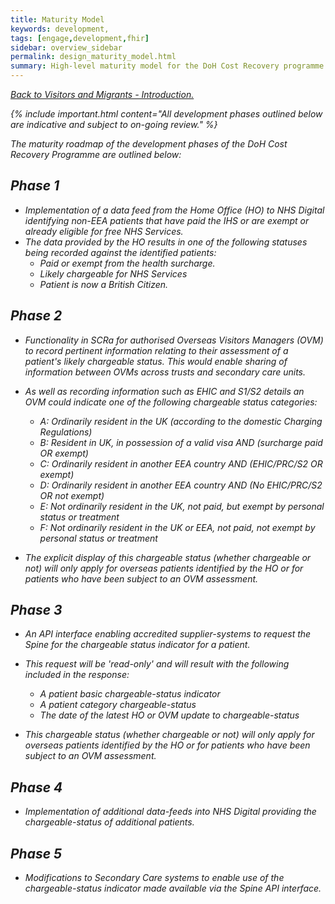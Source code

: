 ```yaml
---
title: Maturity Model
keywords: development,
tags: [engage,development,fhir]
sidebar: overview_sidebar
permalink: design_maturity_model.html
summary: High-level maturity model for the DoH Cost Recovery programme.
---
```


[<i class="fa fa-arrow-left" aria-hidden="true"/> Back to Visitors and Migrants - Introduction.](index.html)

{% include important.html content="All development phases outlined below are indicative and subject to on-going review." %}

The maturity roadmap of the development phases of the DoH Cost Recovery Programme are outlined below:

## Phase 1 ##
- Implementation of a data feed from the Home Office (HO) to NHS Digital identifying non-EEA patients that have paid the IHS or are exempt or already eligible for free NHS Services.
- The data provided by the HO results in one of the following statuses being recorded against the identified patients:
	- Paid or exempt from the health surcharge.
	- Likely chargeable for NHS Services
	- Patient is now a British Citizen.
 
## Phase 2 ##
- Functionality in SCRa for authorised Overseas Visitors Managers (OVM) to record pertinent information relating to their assessment of a patient's likely chargeable status. This would enable sharing of information between OVMs across trusts and secondary care units. 
- As well as recording information such as EHIC and S1/S2 details an OVM could indicate one of the following chargeable status categories:
	- A:	Ordinarily resident in the UK (according to the domestic Charging Regulations)
	- B:	Resident in UK, in possession of a valid visa AND (surcharge paid OR exempt)
	- C:	Ordinarily resident in another EEA country AND (EHIC/PRC/S2 OR exempt)
	- D:	Ordinarily resident in another EEA country AND (No EHIC/PRC/S2 OR not exempt)
	- E:	Not ordinarily resident in the UK, not paid, but exempt by personal status or treatment
	- F:	Not ordinarily resident in the UK or EEA, not paid, not exempt by personal status or treatment

- The explicit display of this chargeable status (whether chargeable or not) will only apply for overseas patients identified by the HO or for patients who have been subject to an OVM assessment. 

## Phase 3  ##
- An API interface enabling accredited supplier-systems to request the Spine for the chargeable status indicator for a patient.
- This request will be 'read-only' and will result with the following included in the response:
	- A patient basic chargeable-status indicator
	- A patient category chargeable-status
	- The date of the latest HO or OVM update to chargeable-status
	
- This chargeable status (whether chargeable or not) will only apply for overseas patients identified by the HO or for patients who have been subject to an OVM assessment. 


## Phase 4  ##
- Implementation of additional data-feeds into NHS Digital providing the chargeable-status of additional patients.

## Phase 5  ##
- Modifications to Secondary Care systems to enable use of the chargeable-status indicator made available via the Spine API interface.